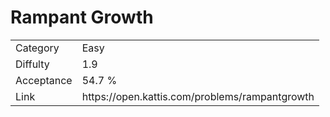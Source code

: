 # Rampant Growth

<table>
    <tr>
        <td>Category</td>
        <td>Easy</td>
    </tr>
    <tr>
        <td>Diffulty</td>
        <td>1.9</td>
    </tr>
    <tr>
        <td>Acceptance</td>
        <td>54.7 %</td>
    </tr>
    <tr>
        <td>Link</td>
        <td>https://open.kattis.com/problems/rampantgrowth</td>
    </tr>
</table>